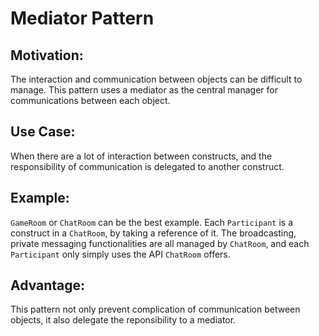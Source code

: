 # Mediator Pattern

## Motivation:

The interaction and communication between objects can be difficult to manage. This pattern uses a mediator as the central manager for communications between each object.

## Use Case:

When there are a lot of interaction between constructs, and the responsibility of communication is delegated to another construct.

## Example:

`GameRoom` or `ChatRoom` can be the best example. Each `Participant` is a construct in a `ChatRoom`, by taking a reference of it. The broadcasting, private messaging functionalities are all managed by `ChatRoom`, and each `Participant` only simply uses the API `ChatRoom` offers.

## Advantage:

This pattern not only prevent complication of communication between objects, it also delegate the reponsibility to a mediator.